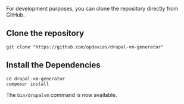 For development purposes, you can clone the repository directly from GitHub.

## Clone the repository

    git clone "https://github.com/opdavies/drupal-vm-generator"

## Install the Dependencies

    cd drupal-vm-generator
    composer install

The `bin/drupalvm` command is now available.

